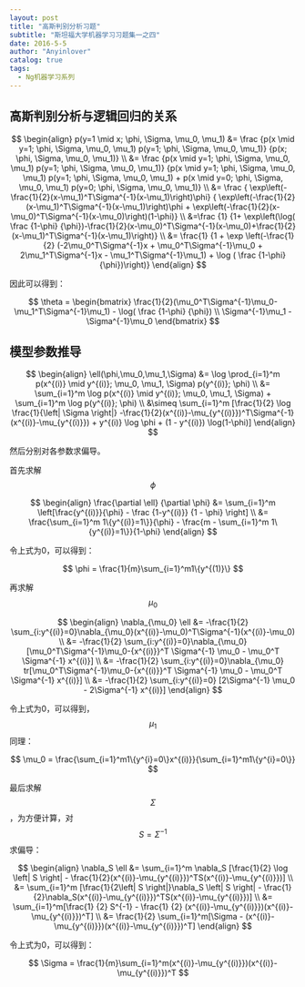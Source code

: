 ```yaml
---
layout: post
title: "高斯判别分析习题"
subtitle: "斯坦福大学机器学习习题集一之四"
date: 2016-5-5
author: "Anyinlover"
catalog: true
tags:
  - Ng机器学习系列
---
```


## 高斯判别分析与逻辑回归的关系

$$
\begin{align}
p(y=1 \mid x; \phi, \Sigma, \mu_0, \mu_1) &= \frac {p(x \mid y=1; \phi, \Sigma, \mu_0, \mu_1) p(y=1; \phi, \Sigma, \mu_0, \mu_1)} {p(x; \phi, \Sigma, \mu_0, \mu_1)} \\
&= \frac {p(x \mid y=1; \phi, \Sigma, \mu_0, \mu_1) p(y=1; \phi, \Sigma, \mu_0, \mu_1)} {p(x \mid y=1; \phi, \Sigma, \mu_0, \mu_1) p(y=1; \phi, \Sigma, \mu_0, \mu_1) + p(x \mid y=0; \phi, \Sigma, \mu_0, \mu_1) p(y=0; \phi, \Sigma, \mu_0, \mu_1)} \\
&= \frac { \exp\left(-\frac{1}{2}(x-\mu_1)^T\Sigma^{-1}(x-\mu_1)\right)\phi} { \exp\left(-\frac{1}{2}(x-\mu_1)^T\Sigma^{-1}(x-\mu_1)\right)\phi + \exp\left(-\frac{1}{2}(x-\mu_0)^T\Sigma^{-1}(x-\mu_0)\right)(1-\phi)} \\
&=\frac {1} {1+ \exp\left(\log( \frac {1-\phi} {\phi})-\frac{1}{2}(x-\mu_0)^T\Sigma^{-1}(x-\mu_0)+\frac{1}{2}(x-\mu_1)^T\Sigma^{-1}(x-\mu_1)\right)} \\
&= \frac{1} {1 + \exp \left(-\frac{1}{2} (-2\mu_0^T\Sigma^{-1}x + \mu_0^T\Sigma^{-1}\mu_0 + 2\mu_1^T\Sigma^{-1}x - \mu_1^T\Sigma^{-1}\mu_1) + \log ( \frac {1-\phi} {\phi})\right)}
\end{align}
$$

因此可以得到：

$$
\theta =
\begin{bmatrix}
\frac{1}{2}(\mu_0^T\Sigma^{-1}\mu_0-\mu_1^T\Sigma^{-1}\mu_1) - \log( \frac {1-\phi} {\phi}) \\
\Sigma^{-1}\mu_1 - \Sigma^{-1}\mu_0
\end{bmatrix}
$$

## 模型参数推导

$$
\begin{align}
\ell(\phi,\mu_0,\mu_1,\Sigma) &= \log \prod_{i=1}^m p(x^{(i)} \mid y^{(i)}; \mu_0, \mu_1, \Sigma) p(y^{(i)}; \phi) \\
&= \sum_{i=1}^m \log p(x^{(i)} \mid y^{(i)}; \mu_0, \mu_1, \Sigma) + \sum_{i=1}^m \log p(y^{(i)}; \phi) \\
&\simeq \sum_{i=1}^m [\frac{1}{2} \log \frac{1}{\left| \Sigma \right|} -\frac{1}{2}(x^{(i)}-\mu_{y^{(i)}})^T\Sigma^{-1}(x^{(i)}-\mu_{y^{(i)}}) + y^{(i)} \log \phi + (1 - y^{(i)}) \log(1-\phi)]
\end{align}
$$

然后分别对各参数求偏导。

首先求解$$\phi$$

$$
\begin{align}
\frac{\partial \ell} {\partial \phi} &= \sum_{i=1}^m \left[\frac{y^{(i)}}{\phi} - \frac {1-y^{(i)}} {1 - \phi} \right] \\
&= \frac{\sum_{i=1}^m 1\{y^{(i)}=1\}}{\phi} - \frac{m - \sum_{i=1}^m 1\{y^{(i)}=1\}}{1-\phi}
\end{align}
$$

令上式为0，可以得到：

$$
\phi = \frac{1}{m}\sum_{i=1}^m1\{y^{(1)}\}
$$

再求解$$\mu_0$$

$$
\begin{align}
\nabla_{\mu_0} \ell &= -\frac{1}{2} \sum_{i:y^{(i)}=0}\nabla_{\mu_0}(x^{(i)}-\mu_0)^T\Sigma^{-1}(x^{(i)}-\mu_0) \\
&= -\frac{1}{2} \sum_{i:y^{(i)}=0}\nabla_{\mu_0} [\mu_0^T\Sigma^{-1}\mu_0-{x^{(i)}}^T \Sigma^{-1} \mu_0 - \mu_0^T \Sigma^{-1} x^{(i)}] \\
&= -\frac{1}{2} \sum_{i:y^{(i)}=0}\nabla_{\mu_0} tr[\mu_0^T\Sigma^{-1}\mu_0-{x^{(i)}}^T \Sigma^{-1} \mu_0 - \mu_0^T \Sigma^{-1} x^{(i)}] \\
&= -\frac{1}{2} \sum_{i:y^{(i)}=0} [2\Sigma^{-1} \mu_0 - 2\Sigma^{-1} x^{(i)}]
\end{align}
$$

令上式为0，可以得到，$$\mu_1$$同理：

$$
\mu_0 = \frac{\sum_{i=1}^m1\{y^{i}=0\}x^{(i)}}{\sum_{i=1}^m1\{y^{i}=0\}}
$$

最后求解$$\Sigma$$，为方便计算，对$$S = \Sigma^{-1}$$求偏导：

$$
\begin{align}
\nabla_S \ell &= \sum_{i=1}^m \nabla_S [\frac{1}{2} \log \left| S \right| - \frac{1}{2}(x^{(i)}-\mu_{y^{(i)}})^TS(x^{(i)}-\mu_{y^{(i)}})] \\
&= \sum_{i=1}^m [\frac{1}{2\left| S \right|}\nabla_S \left| S \right| - \frac{1}{2}\nabla_S(x^{(i)}-\mu_{y^{(i)}})^TS(x^{(i)}-\mu_{y^{(i)}})] \\
&= \sum_{i=1}^m[\frac{1} {2} S^{-1} - \frac{1} {2} (x^{(i)}-\mu_{y^{(i)}})(x^{(i)}-\mu_{y^{(i)}})^T] \\
&= \frac{1}{2} \sum_{i=1}^m[\Sigma - (x^{(i)}-\mu_{y^{(i)}})(x^{(i)}-\mu_{y^{(i)}})^T]
\end{align}
$$

令上式为0，可以得到：

$$
\Sigma = \frac{1}{m}\sum_{i=1}^m(x^{(i)}-\mu_{y^{(i)}})(x^{(i)}-\mu_{y^{(i)}})^T
$$
